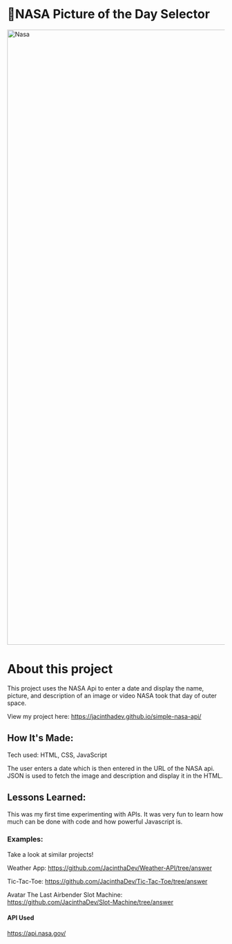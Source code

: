 # 🚀NASA Picture of the Day Selector

<img width="1421" alt="Nasa" src="https://github.com/JacinthaDev/NASA/assets/129231721/54d3e24e-1460-4a5e-b6ea-cf8f597fc88f">

# About this project
This project uses the NASA Api to enter a date and display the name, picture, and description of an image or video NASA took that day of outer space.

View my project here: https://jacinthadev.github.io/simple-nasa-api/


## How It's Made:
Tech used: HTML, CSS, JavaScript

The user enters a date which is then entered in the URL of the NASA api. JSON is used to fetch the image and description and display it in the HTML.



## Lessons Learned:
This was my first time experimenting with APIs. It was very fun to learn how much can be done with code and how powerful Javascript is. 

### Examples:
Take a look at similar projects!

Weather App: https://github.com/JacinthaDev/Weather-API/tree/answer

Tic-Tac-Toe: https://github.com/JacinthaDev/Tic-Tac-Toe/tree/answer

Avatar The Last Airbender Slot Machine: https://github.com/JacinthaDev/Slot-Machine/tree/answer

#### API Used
https://api.nasa.gov/


